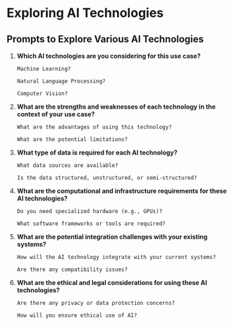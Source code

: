 # Exploring AI Technologies

## Prompts to Explore Various AI Technologies

1. **Which AI technologies are you considering for this use case?**
   ```
   Machine Learning?
   ```

   ```
   Natural Language Processing?
   ```

   ```
   Computer Vision?
   ```

2. **What are the strengths and weaknesses of each technology in the context of your use case?**
   ```
   What are the advantages of using this technology?
   ```

   ```
   What are the potential limitations?
   ```

3. **What type of data is required for each AI technology?**
   ```
   What data sources are available?
   ```

   ```
   Is the data structured, unstructured, or semi-structured?
   ```

4. **What are the computational and infrastructure requirements for these AI technologies?**
   ```
   Do you need specialized hardware (e.g., GPUs)?
   ```

   ```
   What software frameworks or tools are required?
   ```

5. **What are the potential integration challenges with your existing systems?**
   ```
   How will the AI technology integrate with your current systems?
   ```

   ```
   Are there any compatibility issues?
   ```

6. **What are the ethical and legal considerations for using these AI technologies?**
   ```
   Are there any privacy or data protection concerns?
   ```

   ```
   How will you ensure ethical use of AI?
   ```
